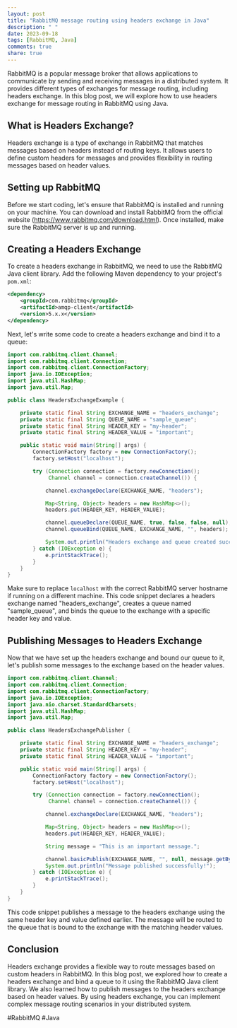 ```yaml
---
layout: post
title: "RabbitMQ message routing using headers exchange in Java"
description: " "
date: 2023-09-18
tags: [RabbitMQ, Java]
comments: true
share: true
---
```


RabbitMQ is a popular message broker that allows applications to communicate by sending and receiving messages in a distributed system. It provides different types of exchanges for message routing, including headers exchange. In this blog post, we will explore how to use headers exchange for message routing in RabbitMQ using Java.

## What is Headers Exchange?

Headers exchange is a type of exchange in RabbitMQ that matches messages based on headers instead of routing keys. It allows users to define custom headers for messages and provides flexibility in routing messages based on header values.

## Setting up RabbitMQ

Before we start coding, let's ensure that RabbitMQ is installed and running on your machine. You can download and install RabbitMQ from the official website (https://www.rabbitmq.com/download.html). Once installed, make sure the RabbitMQ server is up and running.

## Creating a Headers Exchange

To create a headers exchange in RabbitMQ, we need to use the RabbitMQ Java client library. Add the following Maven dependency to your project's `pom.xml`:

```xml
<dependency>
    <groupId>com.rabbitmq</groupId>
    <artifactId>amqp-client</artifactId>
    <version>5.x.x</version>
</dependency>
```

Next, let's write some code to create a headers exchange and bind it to a queue:

```java
import com.rabbitmq.client.Channel;
import com.rabbitmq.client.Connection;
import com.rabbitmq.client.ConnectionFactory;
import java.io.IOException;
import java.util.HashMap;
import java.util.Map;

public class HeadersExchangeExample {

    private static final String EXCHANGE_NAME = "headers_exchange";
    private static final String QUEUE_NAME = "sample_queue";
    private static final String HEADER_KEY = "my-header";
    private static final String HEADER_VALUE = "important";

    public static void main(String[] args) {
        ConnectionFactory factory = new ConnectionFactory();
        factory.setHost("localhost");

        try (Connection connection = factory.newConnection();
             Channel channel = connection.createChannel()) {

            channel.exchangeDeclare(EXCHANGE_NAME, "headers");

            Map<String, Object> headers = new HashMap<>();
            headers.put(HEADER_KEY, HEADER_VALUE);

            channel.queueDeclare(QUEUE_NAME, true, false, false, null);
            channel.queueBind(QUEUE_NAME, EXCHANGE_NAME, "", headers);

            System.out.println("Headers exchange and queue created successfully!");
        } catch (IOException e) {
            e.printStackTrace();
        }
    }
}
```

Make sure to replace `localhost` with the correct RabbitMQ server hostname if running on a different machine. This code snippet declares a headers exchange named "headers_exchange", creates a queue named "sample_queue", and binds the queue to the exchange with a specific header key and value.

## Publishing Messages to Headers Exchange

Now that we have set up the headers exchange and bound our queue to it, let's publish some messages to the exchange based on the header values. 

```java
import com.rabbitmq.client.Channel;
import com.rabbitmq.client.Connection;
import com.rabbitmq.client.ConnectionFactory;
import java.io.IOException;
import java.nio.charset.StandardCharsets;
import java.util.HashMap;
import java.util.Map;

public class HeadersExchangePublisher {

    private static final String EXCHANGE_NAME = "headers_exchange";
    private static final String HEADER_KEY = "my-header";
    private static final String HEADER_VALUE = "important";

    public static void main(String[] args) {
        ConnectionFactory factory = new ConnectionFactory();
        factory.setHost("localhost");

        try (Connection connection = factory.newConnection();
             Channel channel = connection.createChannel()) {

            channel.exchangeDeclare(EXCHANGE_NAME, "headers");

            Map<String, Object> headers = new HashMap<>();
            headers.put(HEADER_KEY, HEADER_VALUE);

            String message = "This is an important message.";

            channel.basicPublish(EXCHANGE_NAME, "", null, message.getBytes(StandardCharsets.UTF_8));
            System.out.println("Message published successfully!");
        } catch (IOException e) {
            e.printStackTrace();
        }
    }
}
```

This code snippet publishes a message to the headers exchange using the same header key and value defined earlier. The message will be routed to the queue that is bound to the exchange with the matching header values.

## Conclusion

Headers exchange provides a flexible way to route messages based on custom headers in RabbitMQ. In this blog post, we explored how to create a headers exchange and bind a queue to it using the RabbitMQ Java client library. We also learned how to publish messages to the headers exchange based on header values. By using headers exchange, you can implement complex message routing scenarios in your distributed system.

#RabbitMQ #Java
